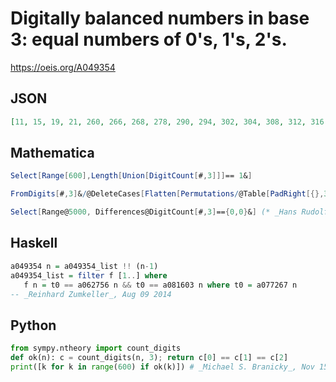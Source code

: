 # Digitally balanced numbers in base 3: equal numbers of 0's, 1's, 2's\.
https://oeis.org/A049354
## JSON
```JSON
[11, 15, 19, 21, 260, 266, 268, 278, 290, 294, 302, 304, 308, 312, 316, 318, 332, 344, 348, 380, 384, 396, 410, 412, 416, 420, 424, 426, 434, 438, 450, 460, 462, 468, 500, 502, 508, 518, 520, 524, 528, 532, 534, 544, 550, 552, 572, 574, 578, 582, 586, 588, 596]
```
## Mathematica
```Mathematica
Select[Range[600],Length[Union[DigitCount[#,3]]]== 1&]
```
```Mathematica
FromDigits[#,3]&/@DeleteCases[Flatten[Permutations/@Table[PadRight[{},3n,{1,0,2}],{n,3}],1],_?(#[[1]]==0&)]//Sort (* _Harvey P. Dale_, May 30 2016 *)
```
```Mathematica
Select[Range@5000, Differences@DigitCount[#,3]=={0,0}&] (* _Hans Rudolf Widmer_, Dec 11 2021 *)
```
## Haskell
```Haskell
a049354 n = a049354_list !! (n-1)
a049354_list = filter f [1..] where
   f n = t0 == a062756 n && t0 == a081603 n where t0 = a077267 n
-- _Reinhard Zumkeller_, Aug 09 2014
```
## Python
```Python
from sympy.ntheory import count_digits
def ok(n): c = count_digits(n, 3); return c[0] == c[1] == c[2]
print([k for k in range(600) if ok(k)]) # _Michael S. Branicky_, Nov 15 2021
```
